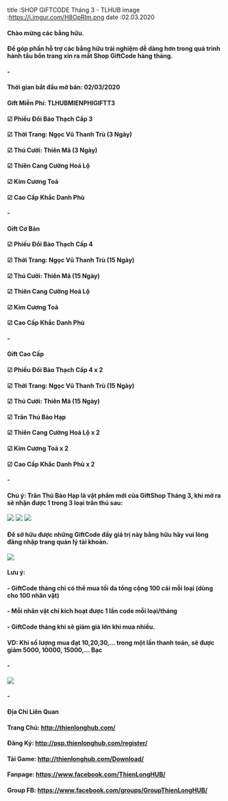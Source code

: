 title :SHOP GIFTCODE Tháng 3 - TLHUB
image :https://i.imgur.com/H8OpRIm.png
date  :02.03.2020

#### Chào mừng các bằng hữu.
#### Để góp phần hỗ trợ các bằng hữu trải nghiệm dễ dàng hơn trong quá trình hành tẩu bổn trang xin ra mắt Shop GiftCode hàng tháng.
#### -

#### Thời gian bắt đầu mở bán: 02/03/2020

#### Gift Miễn Phí: TLHUBMIENPHIGIFTT3
#### ☑ Phiếu Đổi Bảo Thạch Cấp 3
#### ☑ Thời Trang: Ngọc Vũ Thanh Trù (3 Ngày)
#### ☑ Thú Cưỡi: Thiên Mã (3 Ngày)
#### ☑ Thiên Cang Cường Hoá Lộ
#### ☑ Kim Cương Toả
#### ☑ Cao Cấp Khắc Danh Phù

#### -
#### Gift Cơ Bản
#### ☑ Phiếu Đổi Bảo Thạch Cấp 4
#### ☑ Thời Trang: Ngọc Vũ Thanh Trù (15 Ngày)
#### ☑ Thú Cưỡi: Thiên Mã (15 Ngày)
#### ☑ Thiên Cang Cường Hoá Lộ
#### ☑ Kim Cương Toả
#### ☑ Cao Cấp Khắc Danh Phù

#### -
#### Gift Cao Cấp
#### ☑ Phiếu Đổi Bảo Thạch Cấp 4 x 2
#### ☑ Thời Trang: Ngọc Vũ Thanh Trù (15 Ngày)
#### ☑ Thú Cưỡi: Thiên Mã (15 Ngày)
#### ☑ Trân Thú Bảo Hạp
#### ☑ Thiên Cang Cường Hoá Lộ x 2
#### ☑ Kim Cương Toả x 2
#### ☑ Cao Cấp Khắc Danh Phù x 2
#### -
#### Chú ý: Trân Thú Bảo Hạp là vật phẩm mới của GiftShop Tháng 3, khi mở ra sẽ nhận được 1 trong 3 loại trân thú sau:
![](https://i.imgur.com/8OAkxMx.png)
![](https://i.imgur.com/b8B4OJB.png)
![](https://i.imgur.com/w9HFkde.png)

#### Để sở hữu được những GiftCode đầy giá trị này bằng hữu hãy vui lòng đăng nhập trang quản lý tài khoản.
![](https://i.imgur.com/GBVpGKi.png)
#### Lưu ý:
#### - GiftCode tháng chỉ có thể mua tối đa tổng cộng 100 cái mỗi loại (dùng cho 100 nhân vật)
#### - Mỗi nhân vật chỉ kích hoạt được 1 lần code mỗi loại/tháng
#### - GiftCode tháng khi sẽ giảm giá lớn khi mua nhiều.
#### VD: Khi số lượng mua đạt 10,20,30,... trong một lần thanh toán, sẽ được giảm 5000, 10000, 15000,... Bạc
#### -
![](https://i.imgur.com/yTE21Xf.png)
#### -
#### Địa Chỉ Liên Quan
#### Trang Chủ: http://thienlonghub.com/
#### Đăng Ký: http://psp.thienlonghub.com/register/
#### Tải Game: http://thienlonghub.com/Download/
#### Fanpage: https://www.facebook.com/ThienLongHUB/
#### Group FB: https://www.facebook.com/groups/GroupThienLongHUB/
